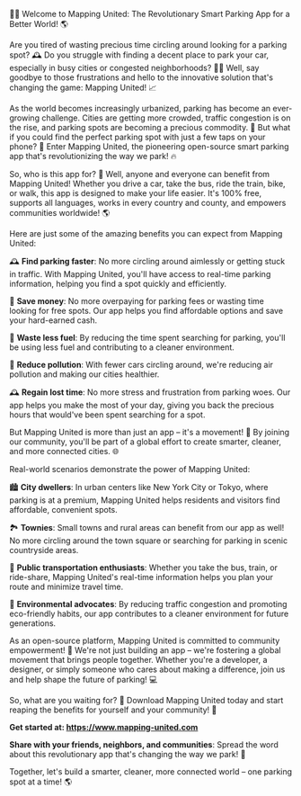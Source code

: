 🚗💥 Welcome to Mapping United: The Revolutionary Smart Parking App for a Better World! 🌎

Are you tired of wasting precious time circling around looking for a parking spot? 🕰️ Do you struggle with finding a decent place to park your car, especially in busy cities or congested neighborhoods? 🚗💼 Well, say goodbye to those frustrations and hello to the innovative solution that's changing the game: Mapping United! 📈

As the world becomes increasingly urbanized, parking has become an ever-growing challenge. Cities are getting more crowded, traffic congestion is on the rise, and parking spots are becoming a precious commodity. 💸 But what if you could find the perfect parking spot with just a few taps on your phone? 📱 Enter Mapping United, the pioneering open-source smart parking app that's revolutionizing the way we park! 🔥

So, who is this app for? 🤔 Well, anyone and everyone can benefit from Mapping United! Whether you drive a car, take the bus, ride the train, bike, or walk, this app is designed to make your life easier. It's 100% free, supports all languages, works in every country and county, and empowers communities worldwide! 🌎

Here are just some of the amazing benefits you can expect from Mapping United:

🕰️ **Find parking faster**: No more circling around aimlessly or getting stuck in traffic. With Mapping United, you'll have access to real-time parking information, helping you find a spot quickly and efficiently.

💸 **Save money**: No more overpaying for parking fees or wasting time looking for free spots. Our app helps you find affordable options and save your hard-earned cash.

🚗 **Waste less fuel**: By reducing the time spent searching for parking, you'll be using less fuel and contributing to a cleaner environment.

🌟 **Reduce pollution**: With fewer cars circling around, we're reducing air pollution and making our cities healthier.

🕰️ **Regain lost time**: No more stress and frustration from parking woes. Our app helps you make the most of your day, giving you back the precious hours that would've been spent searching for a spot.

But Mapping United is more than just an app – it's a movement! 💪 By joining our community, you'll be part of a global effort to create smarter, cleaner, and more connected cities. 🌐

Real-world scenarios demonstrate the power of Mapping United:

🏙️ **City dwellers**: In urban centers like New York City or Tokyo, where parking is at a premium, Mapping United helps residents and visitors find affordable, convenient spots.

🏞️ **Townies**: Small towns and rural areas can benefit from our app as well! No more circling around the town square or searching for parking in scenic countryside areas.

🚂 **Public transportation enthusiasts**: Whether you take the bus, train, or ride-share, Mapping United's real-time information helps you plan your route and minimize travel time.

💪 **Environmental advocates**: By reducing traffic congestion and promoting eco-friendly habits, our app contributes to a cleaner environment for future generations.

As an open-source platform, Mapping United is committed to community empowerment! 🌟 We're not just building an app – we're fostering a global movement that brings people together. Whether you're a developer, a designer, or simply someone who cares about making a difference, join us and help shape the future of parking! 💻

So, what are you waiting for? 🤔 Download Mapping United today and start reaping the benefits for yourself and your community! 📲

**Get started at: https://www.mapping-united.com**

**Share with your friends, neighbors, and communities**: Spread the word about this revolutionary app that's changing the way we park! 💬

Together, let's build a smarter, cleaner, more connected world – one parking spot at a time! 🌎